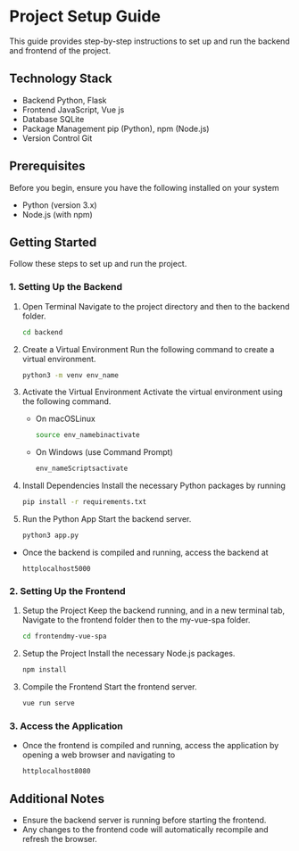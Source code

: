 #  Project Setup Guide

This guide provides step-by-step instructions to set up and run the backend and frontend of the project.

## Technology Stack

- Backend Python, Flask
- Frontend JavaScript, Vue js
- Database SQLite
- Package Management pip (Python), npm (Node.js)
- Version Control Git

## Prerequisites

Before you begin, ensure you have the following installed on your system

- Python (version 3.x)
- Node.js (with npm)


## Getting Started

Follow these steps to set up and run the project.

### 1. Setting Up the Backend

1. Open Terminal Navigate to the project directory and then to the backend folder.

    ```bash
    cd backend
    ```

2. Create a Virtual Environment Run the following command to create a virtual environment.

    ```bash
    python3 -m venv env_name
    ```

3. Activate the Virtual Environment Activate the virtual environment using the following command.

    - On macOSLinux

        ```bash
        source env_namebinactivate
        ```

    - On Windows (use Command Prompt)

        ```cmd
        env_nameScriptsactivate
        ```

4. Install Dependencies Install the necessary Python packages by running

    ```bash
    pip install -r requirements.txt
    ```

5. Run the Python App Start the backend server.

    ```bash
    python3 app.py
    ```

- Once the backend is compiled and running, access the backend at

    ```url
    httplocalhost5000
    ```

### 2. Setting Up the Frontend


1. Setup the Project Keep the backend running, and in a new terminal tab, Navigate to the frontend folder then to the my-vue-spa folder.

    ```bash
    cd frontendmy-vue-spa
    ```

2. Setup the Project Install the necessary Node.js packages.

    ```bash
    npm install
    ```

3. Compile the Frontend Start the frontend server.

    ```bash
    vue run serve
    ```

### 3. Access the Application

- Once the frontend is compiled and running, access the application by opening a web browser and navigating to

    ```url
    httplocalhost8080
    ```

## Additional Notes

- Ensure the backend server is running before starting the frontend.
- Any changes to the frontend code will automatically recompile and refresh the browser.
